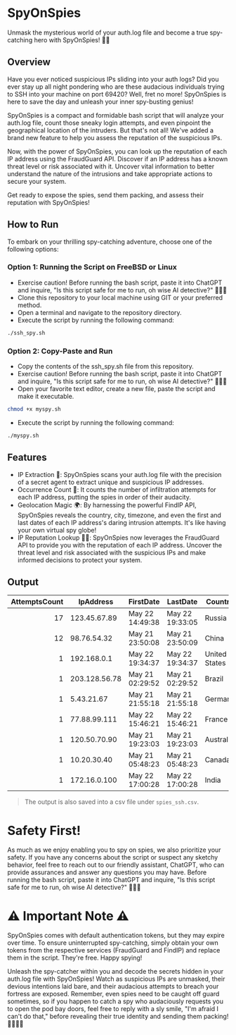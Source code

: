 # SpyOnSpies

Unmask the mysterious world of your auth.log file and become a true spy-catching hero with SpyOnSpies! 🕵️‍♂️

## Overview

Have you ever noticed suspicious IPs sliding into your auth logs? Did you ever stay up all night pondering who are these audacious individuals trying to SSH into your machine on port 69420? Well, fret no more! SpyOnSpies is here to save the day and unleash your inner spy-busting genius!

SpyOnSpies is a compact and formidable bash script that will analyze your auth.log file, count those sneaky login attempts, and even pinpoint the geographical location of the intruders. But that's not all! We've added a brand new feature to help you assess the reputation of the suspicious IPs.

Now, with the power of SpyOnSpies, you can look up the reputation of each IP address using the FraudGuard API. Discover if an IP address has a known threat level or risk associated with it. Uncover vital information to better understand the nature of the intrusions and take appropriate actions to secure your system.

Get ready to expose the spies, send them packing, and assess their reputation with SpyOnSpies!

## How to Run

To embark on your thrilling spy-catching adventure, choose one of the following options:

### Option 1: Running the Script on FreeBSD or Linux

- Exercise caution! Before running the bash script, paste it into ChatGPT and inquire, "Is this script safe for me to run, oh wise AI detective?" 🤖🕵️‍♂️
- Clone this repository to your local machine using GIT or your preferred method.
- Open a terminal and navigate to the repository directory.
- Execute the script by running the following command:
```bash
./ssh_spy.sh
```

### Option 2: Copy-Paste and Run

- Copy the contents of the ssh_spy.sh file from this repository.
- Exercise caution! Before running the bash script, paste it into ChatGPT and inquire, "Is this script safe for me to run, oh wise AI detective?" 🤖🕵️‍♂️
- Open your favorite text editor, create a new file, paste the script and make it executable.
```bash
chmod +x myspy.sh
```
- Execute the script by running the following command:
```bash
./myspy.sh
```

## Features
- IP Extraction 📝: SpyOnSpies scans your auth.log file with the precision of a secret agent to extract unique and suspicious IP addresses.
- Occurrence Count 🔢: It counts the number of infiltration attempts for each IP address, putting the spies in order of their audacity.
- Geolocation Magic 🌍: By harnessing the powerful FindIP API, SpyOnSpies reveals the country, city, timezone, and even the first and last dates of each IP address's daring intrusion attempts. It's like having your own virtual spy globe!
- IP Reputation Lookup 🕵️‍♂️: SpyOnSpies now leverages the FraudGuard API to provide you with the reputation of each IP address. Uncover the threat level and risk associated with the suspicious IPs and make informed decisions to protect your system.

## Output

| AttemptsCount | IpAddress       | FirstDate         | LastDate          | Country        | City                   | Timezone           | Threat              | RiskLevel |
|--------------:|-----------------|------------------|-------------------|----------------|------------------------|--------------------|---------------------|-----------|
| 17            | 123.45.67.89    | May 22 14:49:38  | May 22 19:33:05   | Russia         | Moscow                 | Europe/Moscow     | abuse_tracker        | 3         |
| 12            | 98.76.54.32     | May 21 23:50:08  | May 21 23:50:09   | China          | Shanghai               | Asia/Shanghai     | honeypot_tracker     | 5         |
| 1             | 192.168.0.1     | May 22 19:34:37  | May 22 19:34:37   | United States  | New York City          | America/New_York  | malware_tracker      | 4         |
| 1             | 203.128.56.78   | May 21 02:29:52  | May 21 02:29:52   | Brazil         | Rio de Janeiro         | America/Sao_Paulo | anonymous_tracker    | 2         |
| 1             | 5.43.21.67      | May 21 21:55:18  | May 21 21:55:18   | Germany        | Berlin                 | Europe/Berlin     | honeypot_tracker     | 1         |
| 1             | 77.88.99.111    | May 22 15:46:21  | May 22 15:46:21   | France         | Paris                  | Europe/Paris      | botnet_tracker       | 2         |
| 1             | 120.50.70.90    | May 21 19:23:03  | May 21 19:23:03   | Australia      | Sydney                 | Australia/Sydney  | unknown              | 1         |
| 1             | 10.20.30.40     | May 21 05:48:23  | May 21 05:48:23   | Canada         | Toronto                | America/Toronto   | unknown              | 1         |
| 1             | 172.16.0.100    | May 22 17:00:28  | May 22 17:00:28   | India          | Mumbai                 | Asia/Kolkata      | abuse_tracker        | 3         |

>The output is also saved into a csv file under `spies_ssh.csv`.


# Safety First!
As much as we enjoy enabling you to spy on spies, we also prioritize your safety. If you have any concerns about the script or suspect any sketchy behavior, feel free to reach out to our friendly assistant, ChatGPT, who can provide assurances and answer any questions you may have. Before running the bash script, paste it into ChatGPT and inquire, "Is this script safe for me to run, oh wise AI detective?" 🤖🕵️‍♂️

# ⚠️ Important Note ⚠️
SpyOnSpies comes with default authentication tokens, but they may expire over time. To ensure uninterrupted spy-catching, simply obtain your own tokens from the respective services (FraudGuard and FindIP) and replace them in the script. They're free. Happy spying!


</hr>

Unleash the spy-catcher within you and decode the secrets hidden in your auth.log file with SpyOnSpies! Watch as suspicious IPs are unmasked, their devious intentions laid bare, and their audacious attempts to breach your fortress are exposed. Remember, even spies need to be caught off guard sometimes, so if you happen to catch a spy who audaciously requests you to open the pod bay doors, feel free to reply with a sly smile, "I'm afraid I can't do that," before revealing their true identity and sending them packing! 🕵️‍♂️🔎💥


